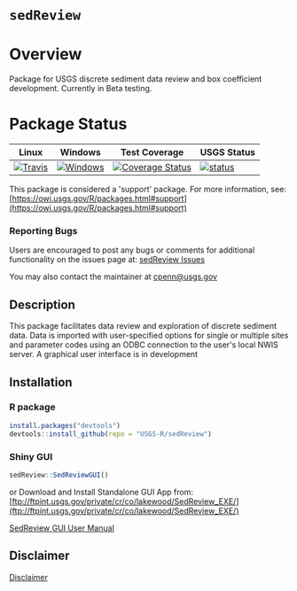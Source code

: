 `sedReview`
==========
# Overview
Package for USGS discrete sediment data review and box coefficient development. Currently in Beta testing.

# Package Status
|Linux|Windows| Test Coverage | USGS Status |
|----------|------------|------------|------------|
[![Travis](https://travis-ci.org/USGS-R/sedReview.svg?branch=master)](https://travis-ci.org/USGS-R/sedReview)|[![Windows](https://ci.appveyor.com/api/projects/status/7xfp7x17bpwbdvh2?svg=true)](https://ci.appveyor.com/project/cpenn-usgs/sedreview)|[![Coverage Status](https://coveralls.io/repos/github/USGS-R/sedReview/badge.svg?branch=master)](https://coveralls.io/github/USGS-R/sedReview?branch=master)|[![status](https://img.shields.io/badge/USGS-Support-yellow.svg)](https://owi.usgs.gov/R/packages.html#support)

This package is considered a 'support' package. For more information, see:
[https://owi.usgs.gov/R/packages.html#support](https://owi.usgs.gov/R/packages.html#support)

### Reporting Bugs
Users are encouraged to post any bugs or comments for additional functionality on the issues page at:
[sedReview Issues](https://github.com/USGS-R/sedReview/issues) 

You may also contact the maintainer at cpenn@usgs.gov

## Description
This package facilitates data review and exploration of discrete sediment data. Data is imported with user-specified options for single or multiple sites and parameter codes using an ODBC connection to the user's local NWIS server. A graphical user interface is in development 

## Installation
### R package
```R
install.packages("devtools")
devtools::install_github(repo = "USGS-R/sedReview")
```
### Shiny GUI
```R
sedReview::SedReviewGUI()
```
or
Download and Install Standalone GUI App from:
[ftp://ftpint.usgs.gov/private/cr/co/lakewood/SedReview_EXE/](ftp://ftpint.usgs.gov/private/cr/co/lakewood/SedReview_EXE/)

[SedReview GUI User Manual](inst/shiny/SedReviewGUI/www/sedReview_manual.html)

## Disclaimer
[Disclaimer](DISCLAIMER.md)


